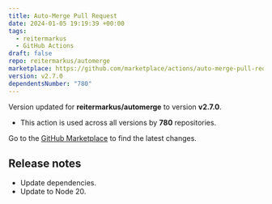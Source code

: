 ```yaml
---
title: Auto-Merge Pull Request
date: 2024-01-05 19:19:39 +00:00
tags:
  - reitermarkus
  - GitHub Actions
draft: false
repo: reitermarkus/automerge
marketplace: https://github.com/marketplace/actions/auto-merge-pull-request
version: v2.7.0
dependentsNumber: "780"
---
```



Version updated for **reitermarkus/automerge** to version **v2.7.0**.
- This action is used across all versions by **780** repositories.

Go to the [GitHub Marketplace](https://github.com/marketplace/actions/auto-merge-pull-request) to find the latest changes.

## Release notes

- Update dependencies.
- Update to Node 20.
